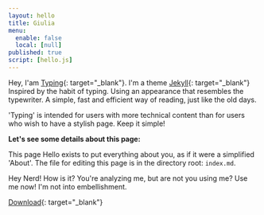 ```yaml
---
layout: hello
title: Giulia
menu:
  enable: false
  local: [null]
published: true
script: [hello.js]
---
```


Hey, I'am [Typing](https://github.com/williamcanin/typing-jekyll-template){: target="_blank"}. I'm a theme [Jekyll](https://jekyllrb.com){: target="_blank"} Inspired by the habit of typing. Using an appearance that resembles the typewriter. A simple, fast and efficient way of reading, just like the old days.

'Typing' is intended for users with more technical content than for users who wish to have a stylish page. Keep it simple!

**Let's see some details about this page:**

This page Hello exists to put everything about you, as if it were a simplified 'About'. The file for editing this page is in the directory root: `index.md`.

Hey Nerd! How is it? You're analyzing me, but are not you using me? Use me now! I'm not into embellishment. 

[Download](https://github.com/williamcanin/typing-jekyll-template){: target="_blank"}
